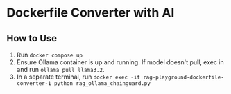 # Dockerfile Converter with AI

## How to Use

1. Run `docker compose up`
1. Ensure Ollama container is up and running. If model doesn't pull, exec in and run `ollama pull llama3.2`.
1. In a separate terminal, run `docker exec -it rag-playground-dockerfile-converter-1 python rag_ollama_chainguard.py`
